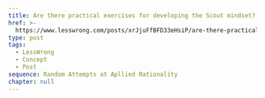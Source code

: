 ```yaml
---
title: Are there practical exercises for developing the Scout mindset?
href: >-
  https://www.lesswrong.com/posts/xrJjuFfBFD33eHsiP/are-there-practical-exercises-for-developing-the-scout
type: post
tags:
  - LessWrong
  - Concept
  - Post
sequence: Random Attempts at Apllied Rationality
chapter: null
---
```


